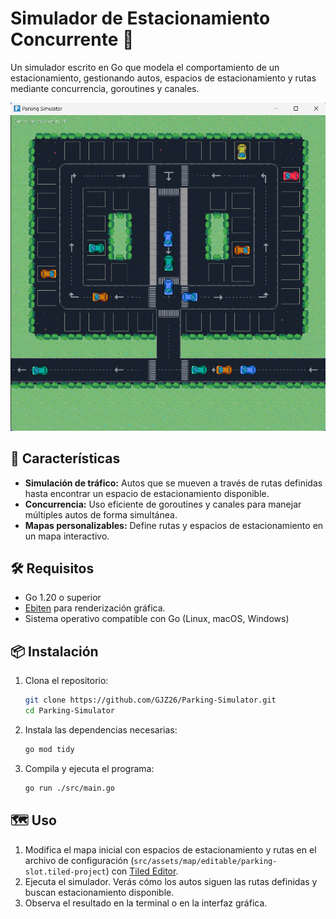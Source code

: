 # Simulador de Estacionamiento Concurrente 🚗

Un simulador escrito en Go que modela el comportamiento de un estacionamiento, gestionando autos, espacios de estacionamiento y rutas mediante concurrencia, goroutines y canales.

![Captura de pantalla del programa](src/assets/docs/screenshot.png)

## 🚀 Características

- **Simulación de tráfico:** Autos que se mueven a través de rutas definidas hasta encontrar un espacio de estacionamiento disponible.
- **Concurrencia:** Uso eficiente de goroutines y canales para manejar múltiples autos de forma simultánea.
- **Mapas personalizables:** Define rutas y espacios de estacionamiento en un mapa interactivo.

## 🛠️ Requisitos

- Go 1.20 o superior
- [Ebiten](https://ebitengine.org/) para renderización gráfica.
- Sistema operativo compatible con Go (Linux, macOS, Windows)

## 📦 Instalación

1. Clona el repositorio:

   ```bash
   git clone https://github.com/GJZ26/Parking-Simulator.git
   cd Parking-Simulator
   ```

2. Instala las dependencias necesarias:

   ```bash
   go mod tidy
   ```

3. Compila y ejecuta el programa:

   ```bash
   go run ./src/main.go
   ```

## 🗺️ Uso

1. Modifica el mapa inicial con espacios de estacionamiento y rutas en el archivo de configuración (`src/assets/map/editable/parking-slot.tiled-project`) con [Tiled Editor](https://www.mapeditor.org/).
2. Ejecuta el simulador. Verás cómo los autos siguen las rutas definidas y buscan estacionamiento disponible.
3. Observa el resultado en la terminal o en la interfaz gráfica.
